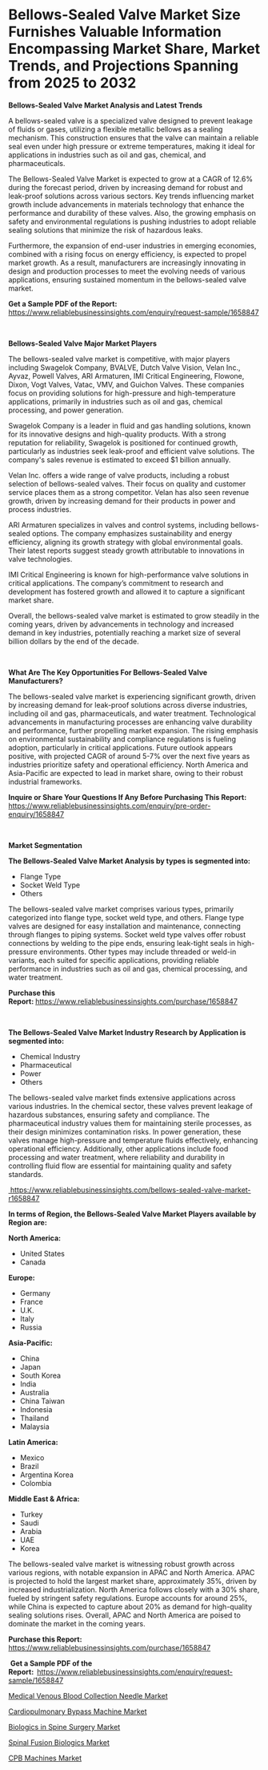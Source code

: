 <p><h1>Bellows-Sealed Valve Market Size Furnishes Valuable Information Encompassing Market Share, Market Trends, and Projections Spanning from 2025 to 2032</h1></p><p><strong>Bellows-Sealed Valve Market Analysis and Latest Trends</strong></p>
<p><p>A bellows-sealed valve is a specialized valve designed to prevent leakage of fluids or gases, utilizing a flexible metallic bellows as a sealing mechanism. This construction ensures that the valve can maintain a reliable seal even under high pressure or extreme temperatures, making it ideal for applications in industries such as oil and gas, chemical, and pharmaceuticals. </p><p>The Bellows-Sealed Valve Market is expected to grow at a CAGR of 12.6% during the forecast period, driven by increasing demand for robust and leak-proof solutions across various sectors. Key trends influencing market growth include advancements in materials technology that enhance the performance and durability of these valves. Also, the growing emphasis on safety and environmental regulations is pushing industries to adopt reliable sealing solutions that minimize the risk of hazardous leaks. </p><p>Furthermore, the expansion of end-user industries in emerging economies, combined with a rising focus on energy efficiency, is expected to propel market growth. As a result, manufacturers are increasingly innovating in design and production processes to meet the evolving needs of various applications, ensuring sustained momentum in the bellows-sealed valve market.</p></p>
<p><strong>Get a Sample PDF of the Report:&nbsp;</strong> <a href="https://www.reliablebusinessinsights.com/enquiry/request-sample/1658847?utm_campaign=1119&utm_medium=2&utm_source=Github&utm_content=ia&utm_term=23032025&utm_id=bellows-sealed-valve">https://www.reliablebusinessinsights.com/enquiry/request-sample/1658847</a></p>
<p>&nbsp;</p>
<p><strong>Bellows-Sealed Valve Major Market Players</strong></p>
<p><p>The bellows-sealed valve market is competitive, with major players including Swagelok Company, BVALVE, Dutch Valve Vision, Velan Inc., Ayvaz, Powell Valves, ARI Armaturen, IMI Critical Engineering, Flowone, Dixon, Vogt Valves, Vatac, VMV, and Guichon Valves. These companies focus on providing solutions for high-pressure and high-temperature applications, primarily in industries such as oil and gas, chemical processing, and power generation.</p><p>Swagelok Company is a leader in fluid and gas handling solutions, known for its innovative designs and high-quality products. With a strong reputation for reliability, Swagelok is positioned for continued growth, particularly as industries seek leak-proof and efficient valve solutions. The company's sales revenue is estimated to exceed $1 billion annually.</p><p>Velan Inc. offers a wide range of valve products, including a robust selection of bellows-sealed valves. Their focus on quality and customer service places them as a strong competitor. Velan has also seen revenue growth, driven by increasing demand for their products in power and process industries.</p><p>ARI Armaturen specializes in valves and control systems, including bellows-sealed options. The company emphasizes sustainability and energy efficiency, aligning its growth strategy with global environmental goals. Their latest reports suggest steady growth attributable to innovations in valve technologies.</p><p>IMI Critical Engineering is known for high-performance valve solutions in critical applications. The company’s commitment to research and development has fostered growth and allowed it to capture a significant market share.</p><p>Overall, the bellows-sealed valve market is estimated to grow steadily in the coming years, driven by advancements in technology and increased demand in key industries, potentially reaching a market size of several billion dollars by the end of the decade.</p></p>
<p>&nbsp;</p>
<p><strong>What Are The Key Opportunities For Bellows-Sealed Valve Manufacturers?</strong></p>
<p><p>The bellows-sealed valve market is experiencing significant growth, driven by increasing demand for leak-proof solutions across diverse industries, including oil and gas, pharmaceuticals, and water treatment. Technological advancements in manufacturing processes are enhancing valve durability and performance, further propelling market expansion. The rising emphasis on environmental sustainability and compliance regulations is fueling adoption, particularly in critical applications. Future outlook appears positive, with projected CAGR of around 5-7% over the next five years as industries prioritize safety and operational efficiency. North America and Asia-Pacific are expected to lead in market share, owing to their robust industrial frameworks.</p></p>
<p><strong>Inquire or Share Your Questions If Any Before Purchasing This Report:</strong> <a href="https://www.reliablebusinessinsights.com/enquiry/pre-order-enquiry/1658847?utm_campaign=1119&utm_medium=2&utm_source=Github&utm_content=ia&utm_term=23032025&utm_id=bellows-sealed-valve">https://www.reliablebusinessinsights.com/enquiry/pre-order-enquiry/1658847</a></p>
<p>&nbsp;</p>
<p><strong>Market Segmentation</strong></p>
<p><strong>The Bellows-Sealed Valve Market Analysis by types is segmented into:</strong></p>
<p><ul><li>Flange Type</li><li>Socket Weld Type</li><li>Others</li></ul></p>
<p><p>The bellows-sealed valve market comprises various types, primarily categorized into flange type, socket weld type, and others. Flange type valves are designed for easy installation and maintenance, connecting through flanges to piping systems. Socket weld type valves offer robust connections by welding to the pipe ends, ensuring leak-tight seals in high-pressure environments. Other types may include threaded or weld-in variants, each suited for specific applications, providing reliable performance in industries such as oil and gas, chemical processing, and water treatment.</p></p>
<p><strong>Purchase this Report:&nbsp;</strong><a href="https://www.reliablebusinessinsights.com/purchase/1658847?utm_campaign=1119&utm_medium=2&utm_source=Github&utm_content=ia&utm_term=23032025&utm_id=bellows-sealed-valve">https://www.reliablebusinessinsights.com/purchase/1658847</a></p>
<p>&nbsp;</p>
<p><strong>The Bellows-Sealed Valve Market Industry Research by Application is segmented into:</strong></p>
<p><ul><li>Chemical Industry</li><li>Pharmaceutical</li><li>Power</li><li>Others</li></ul></p>
<p><p>The bellows-sealed valve market finds extensive applications across various industries. In the chemical sector, these valves prevent leakage of hazardous substances, ensuring safety and compliance. The pharmaceutical industry values them for maintaining sterile processes, as their design minimizes contamination risks. In power generation, these valves manage high-pressure and temperature fluids effectively, enhancing operational efficiency. Additionally, other applications include food processing and water treatment, where reliability and durability in controlling fluid flow are essential for maintaining quality and safety standards.</p></p>
<p><a href="https://www.reliablebusinessinsights.com/bellows-sealed-valve-market-r1658847?utm_campaign=1119&utm_medium=2&utm_source=Github&utm_content=ia&utm_term=23032025&utm_id=bellows-sealed-valve">&nbsp;https://www.reliablebusinessinsights.com/bellows-sealed-valve-market-r1658847</a></p>
<p><strong>In terms of Region, the Bellows-Sealed Valve Market Players available by Region are:</strong></p>
<p>
    <p> <strong> North America: </strong>
        <ul>
            <li>United States</li>
            <li>Canada</li>
        </ul>
        </p> 
    <p> <strong> Europe: </strong>
        <ul>
            <li>Germany</li>
            <li>France</li>
            <li>U.K.</li>
            <li>Italy</li>
            <li>Russia</li>
        </ul>
        </p> 
    <p> <strong> Asia-Pacific: </strong>
        <ul>
            <li>China</li>
            <li>Japan</li>
            <li>South Korea</li>
            <li>India</li>
            <li>Australia</li>
            <li>China Taiwan</li>
            <li>Indonesia</li>
            <li>Thailand</li>
            <li>Malaysia</li>
        </ul>
        </p> 
    <p> <strong> Latin America: </strong>
        <ul>
            <li>Mexico</li>
            <li>Brazil</li>
            <li>Argentina Korea</li>
            <li>Colombia</li>
        </ul>
        </p> 
    <p> <strong> Middle East & Africa: </strong>
        <ul>
            <li>Turkey</li>
            <li>Saudi</li>
            <li>Arabia</li>
            <li>UAE</li>
            <li>Korea</li>
        </ul>
    </p>
    </p>
<p><p>The bellows-sealed valve market is witnessing robust growth across various regions, with notable expansion in APAC and North America. APAC is projected to hold the largest market share, approximately 35%, driven by increased industrialization. North America follows closely with a 30% share, fueled by stringent safety regulations. Europe accounts for around 25%, while China is expected to capture about 20% as demand for high-quality sealing solutions rises. Overall, APAC and North America are poised to dominate the market in the coming years.</p></p>
<p><strong>Purchase this Report: </strong><a href="https://www.reliablebusinessinsights.com/purchase/1658847?utm_campaign=1119&utm_medium=2&utm_source=Github&utm_content=ia&utm_term=23032025&utm_id=bellows-sealed-valve">https://www.reliablebusinessinsights.com/purchase/1658847</a></p>
<p>&nbsp;<strong>Get a Sample PDF of the Report:&nbsp;&nbsp;</strong><a href="https://www.reliablebusinessinsights.com/enquiry/request-sample/1658847?utm_campaign=1119&utm_medium=2&utm_source=Github&utm_content=ia&utm_term=23032025&utm_id=bellows-sealed-valve">https://www.reliablebusinessinsights.com/enquiry/request-sample/1658847</a></p>
<p><strong></strong></p>
<p><p><a href="https://github.com/reeseberro3j/Market-Research-Report-List-1/blob/main/medical-venous-blood-collection-needle-market.md?utm_campaign=1119&utm_medium=2&utm_source=Github&utm_content=ia&utm_term=23032025&utm_id=bellows-sealed-valve">Medical Venous Blood Collection Needle Market</a></p><p><a href="https://github.com/ishikodehira/Market-Research-Report-List-1/blob/main/cardiopulmonary-bypass-machine-market.md?utm_campaign=1119&utm_medium=2&utm_source=Github&utm_content=ia&utm_term=23032025&utm_id=bellows-sealed-valve">Cardiopulmonary Bypass Machine Market</a></p><p><a href="https://github.com/rocicbenton/Market-Research-Report-List-1/blob/main/biologics-in-spine-surgery-market.md?utm_campaign=1119&utm_medium=2&utm_source=Github&utm_content=ia&utm_term=23032025&utm_id=bellows-sealed-valve">Biologics in Spine Surgery Market</a></p><p><a href="https://github.com/filinjaic7/Market-Research-Report-List-1/blob/main/spinal-fusion-biologics-market.md?utm_campaign=1119&utm_medium=2&utm_source=Github&utm_content=ia&utm_term=23032025&utm_id=bellows-sealed-valve">Spinal Fusion Biologics Market</a></p><p><a href="https://github.com/tahjaylestro/Market-Research-Report-List-1/blob/main/cpb-machines-market.md?utm_campaign=1119&utm_medium=2&utm_source=Github&utm_content=ia&utm_term=23032025&utm_id=bellows-sealed-valve">CPB Machines Market</a></p></p>